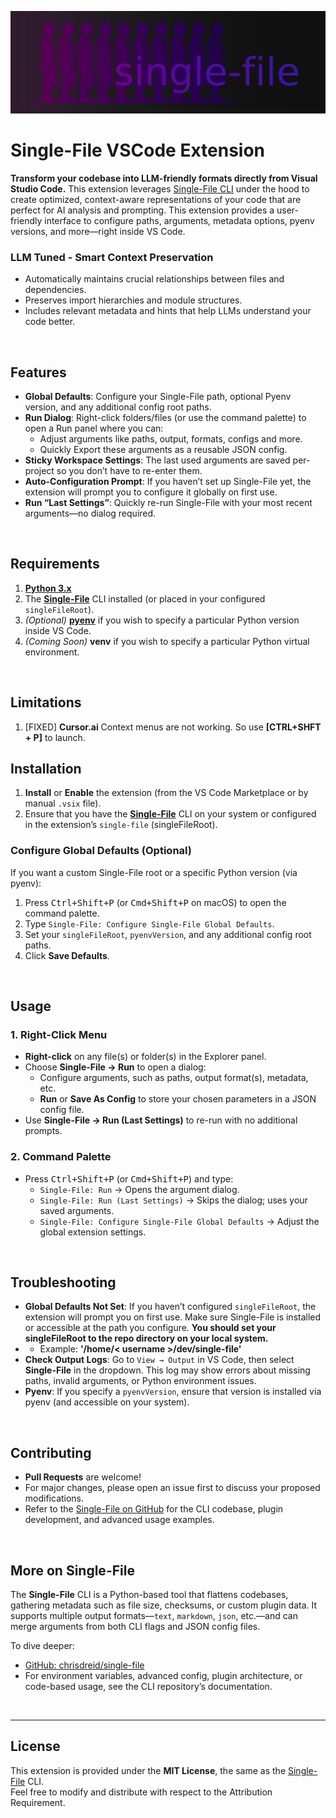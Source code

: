 
![Banner](./images/banner.png)

# Single-File VSCode Extension

**Transform your codebase into LLM-friendly formats directly from Visual Studio Code.** This extension leverages [Single-File CLI](https://github.com/chrisdreid/single-file) under the hood to create optimized, context-aware representations of your code that are perfect for AI analysis and prompting. This extension provides a user-friendly interface to configure paths, arguments, metadata options, pyenv versions, and more—right inside VS Code.

### LLM Tuned - Smart Context Preservation
- Automatically maintains crucial relationships between files and dependencies.
- Preserves import hierarchies and module structures.
- Includes relevant metadata and hints that help LLMs understand your code better.
<br>

## Features

- **Global Defaults**: Configure your Single-File path, optional Pyenv version, and any additional config root paths.  
- **Run Dialog**: Right-click folders/files (or use the command palette) to open a Run panel where you can:
  - Adjust arguments like paths, output, formats, configs and more.
  - Quickly Export these arguments as a reusable JSON config.
- **Sticky Workspace Settings**: The last used arguments are saved per-project so you don’t have to re-enter them.  
- **Auto-Configuration Prompt**: If you haven’t set up Single-File yet, the extension will prompt you to configure it globally on first use.  
- **Run “Last Settings”**: Quickly re-run Single-File with your most recent arguments—no dialog required.  

<br>

## Requirements

1. **[Python 3.x](https://www.python.org/downloads/)**
2. The **[Single-File](https://github.com/chrisdreid/single-file)** CLI installed (or placed in your configured `singleFileRoot`).
3. *(Optional)* **[pyenv](https://github.com/pyenv/pyenv)** if you wish to specify a particular Python version inside VS Code.
3. *(Coming Soon)* **venv** if you wish to specify a particular Python virtual environment.

<br>

## Limitations 

1. [FIXED] **Cursor.ai** Context menus are not working. So use **[CTRL+SHFT + P]** to launch.

## Installation

1. **Install** or **Enable** the extension (from the VS Code Marketplace or by manual `.vsix` file).
2. Ensure that you have the **[Single-File](https://github.com/chrisdreid/single-file)** CLI on your system or configured in the extension’s `single-file`  (singleFileRoot).

### Configure Global Defaults (Optional)

If you want a custom Single-File root or a specific Python version (via pyenv):

1. Press <kbd>Ctrl+Shift+P</kbd> (or <kbd>Cmd+Shift+P</kbd> on macOS) to open the command palette.
2. Type `Single-File: Configure Single-File Global Defaults`.
3. Set your `singleFileRoot`, `pyenvVersion`, and any additional config root paths.
4. Click **Save Defaults**.

<br>

## Usage

### 1. Right-Click Menu
- **Right-click** on any file(s) or folder(s) in the Explorer panel.
- Choose **Single-File → Run** to open a dialog:
  - Configure arguments, such as paths, output format(s), metadata, etc.
  - **Run** or **Save As Config** to store your chosen parameters in a JSON config file.
- Use **Single-File → Run (Last Settings)** to re-run with no additional prompts.

### 2. Command Palette
- Press <kbd>Ctrl+Shift+P</kbd> (or <kbd>Cmd+Shift+P</kbd>) and type:
  - `Single-File: Run` → Opens the argument dialog.
  - `Single-File: Run (Last Settings)` → Skips the dialog; uses your saved arguments.
  - `Single-File: Configure Single-File Global Defaults` → Adjust the global extension settings.

<br>

## Troubleshooting

- **Global Defaults Not Set**: If you haven’t configured `singleFileRoot`, the extension will prompt you on first use. Make sure Single-File is installed or accessible at the path you configure. **You should set your singleFileRoot to the repo directory on your local system.** 
 - - Example: **'/home/< username >/dev/single-file'** 
- **Check Output Logs**: Go to `View → Output` in VS Code, then select **Single-File** in the dropdown. This log may show errors about missing paths, invalid arguments, or Python environment issues.
- **Pyenv**: If you specify a `pyenvVersion`, ensure that version is installed via pyenv (and accessible on your system).

<br>

## Contributing

- **Pull Requests** are welcome!  
- For major changes, please open an issue first to discuss your proposed modifications.  
- Refer to the [ Single-File on GitHub](https://github.com/chrisdreid/single-file) for the CLI codebase, plugin development, and advanced usage examples.

<br>

## More on Single-File

The **Single-File** CLI is a Python-based tool that flattens codebases, gathering metadata such as file size, checksums, or custom plugin data. It supports multiple output formats—`text`, `markdown`, `json`, etc.—and can merge arguments from both CLI flags and JSON config files.

To dive deeper:
- [GitHub: chrisdreid/single-file](https://github.com/chrisdreid/single-file)
- For environment variables, advanced config, plugin architecture, or code-based usage, see the CLI repository’s documentation.

<br>

---

## License

This extension is provided under the **MIT License**, the same as the [Single-File](https://github.com/chrisdreid/single-file/blob/main/LICENSE) CLI.  
Feel free to modify and distribute with respect to the Attribution Requirement.
